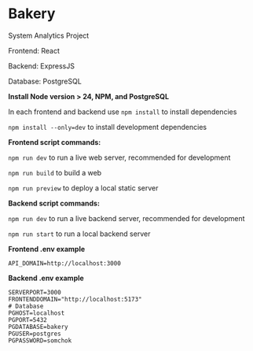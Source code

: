 # Bakery
System Analytics Project

Frontend: React

Backend: ExpressJS

Database: PostgreSQL

**Install Node version > 24, NPM, and PostgreSQL**

In each frontend and backend use `npm install` to install dependencies

`npm install --only=dev` to install development dependencies

**Frontend script commands:**

`npm run dev` to run a live web server, recommended for development

`npm run build` to build a web

`npm run preview` to deploy a local static server

**Backend script commands:**

`npm run dev` to run a live backend server, recommended for development

`npm run start` to run a local backend server

**Frontend .env example**

```API_DOMAIN=http://localhost:3000```

**Backend .env example**

```
SERVERPORT=3000
FRONTENDDOMAIN="http://localhost:5173"
# Database
PGHOST=localhost
PGPORT=5432
PGDATABASE=bakery
PGUSER=postgres
PGPASSWORD=somchok
```
